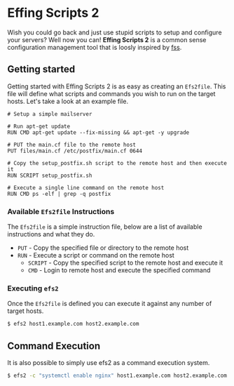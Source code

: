 # Effing Scripts 2

Wish you could go back and just use stupid scripts to setup and configure your servers? Well now you can! **Effing Scripts 2** is a common sense configuration management tool that is loosly inspired by [fss](https://github.com/brandonhilkert/fucking_shell_scripts).

## Getting started

Getting started with Effing Scripts 2 is as easy as creating an `Efs2file`. This file will define what scripts and commands you wish to run on the target hosts. Let's take a look at an example file.

```
# Setup a simple mailserver

# Run apt-get update
RUN CMD apt-get update --fix-missing && apt-get -y upgrade

# PUT the main.cf file to the remote host
PUT files/main.cf /etc/postfix/main.cf 0644

# Copy the setup_postfix.sh script to the remote host and then execute it
RUN SCRIPT setup_postfix.sh

# Execute a single line command on the remote host
RUN CMD ps -elf | grep -q postfix
```

### Available `Efs2file` Instructions

The `Efs2file` is a simple instruction file, below are a list of available instructions and what they do.

  * `PUT` - Copy the specified file or directory to the remote host
  * `RUN` - Execute a script or command on the remote host 
    * `SCRIPT` - Copy the specified script to the remote host and execute it
    * `CMD` - Login to remote host and execute the specified command

### Executing `efs2`

Once the `Efs2file` is defined you can execute it against any number of target hosts.

```sh
$ efs2 host1.example.com host2.example.com
```

## Command Execution

It is also possible to simply use efs2 as a command execution system.

```sh
$ efs2 -c "systemctl enable nginx" host1.example.com host2.example.com
```
